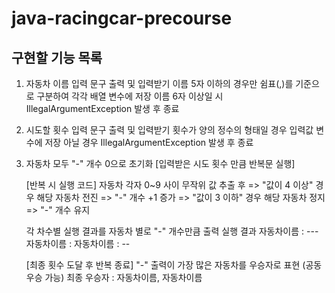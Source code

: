 # java-racingcar-precourse


## 구현할 기능 목록

1.  자동차 이름 입력 문구 출력 및 입력받기
    이름 5자 이하의 경우만 쉼표(,)를 기준으로 구분하여 각각 배열 변수에 저장
    이름 6자 이상일 시 IllegalArgumentException 발생 후 종료

2.  시도할 횟수 입력 문구 출력 및 입력받기
    횟수가 양의 정수의 형태일 경우 입력값 변수에 저장
    아닐 경우 IllegalArgumentException 발생 후 종료

3.  자동차 모두 "-" 개수 0으로 초기화
    [입력받은 시도 횟수 만큼 반복문 실행]
    
    [반복 시 실행 코드]
    자동차 각자 0~9 사이 무작위 값 추출 후
    => "값이 4 이상" 경우 해당 자동차 전진 => "-" 개수 +1 증가
    => "값이 3 이하" 경우 해당 자동차 정지 => "-" 개수 유지

    각 차수별 실행 결과를 자동차 별로 "-" 개수만큼 출력
    실행 결과
    자동차이름 : ---
    자동차이름 : 
    자동차이름 : --

    [최종 횟수 도달 후 반복 종료]
    "-" 출력이 가장 많은 자동차를 우승자로 표현 (공동 우승 가능) 
    최종 우승자 : 자동차이름, 자동차이름